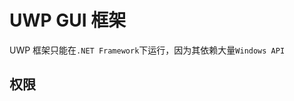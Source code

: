 # UWP GUI 框架
<p id="813M4L9Q57JDE1EWnSXPm">

UWP 框架只能在`.NET Framework`下运行，因为其依赖大量`Windows API`

</p>


<p id="62Z1krtEZrhW9ZWzq3a3uN">

## 权限

</p>


<p id="pgdw7niyx8dekS5gLJzLfm">



</p>


